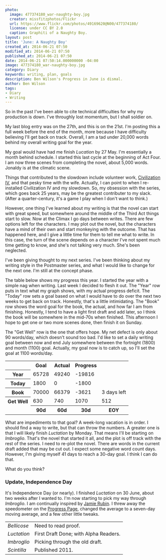 ```yaml
---
photo:
  image: 477374180_war-naughty-boy.jpg
  creator: missfitzphotos/Flickr
  url: https://www.flickr.com/photos/49169620@N00/477374180/
  license: under CC BY 2.0
  caption: Graphiti of a Naughty Boy.
layout: post
title: 'June: A Naughty Boy'
created_at: 2014-06-21 07:50
modified_at: 2014-06-21 07:50
published_at: 2014-06-21 07:50
date: 2014-06-21 07:50:14.000000000 -04:00
image: 477374180_war-naughty-boy.jpg
category: Diary
keywords: writing, plan, goals
description: Ben Wilson's Progress in June is dismal.
author: Ben Wilson
tags:
- Diary
- Writing
---
```

So in the past I've been able to cite technical difficulties for why my production is down. I've throughly lost momentum, but I shall soldier on.

<!-- more -->

My last blog entry was on the 27th, and this is on the 21st. I'm posting this a full week before the end of the month, more because I have difficulty believing I'll get back on track. Overall, I am a tad under 20,000 words behind my overall writing goal for the year.

My goal would have had me finish *Lucation* by 27 May. I'm essentially a month behind schedule. I started this last cycle at the beginning of Act Four. I am now three scenes from completing the novel, about 5,000 words. Jonaldy is at the climatic scene.

Things that contributed to the slowdown include volunteer work, [Civilization IV](http://en.wikipedia.org/wiki/Civilization_IV), and that pesky time with the wife. Actually, I can point to when I re-installed Civilization IV and my slowdown. So, my obsession with the series, which goes back 25 years, may be the greatest contributer to my slack. (After a quarter-century, it's a game I play when I don't want to think.)

However, one thing I've learned about my writing is that the novel can start with great speed, but somewhere around the middle of the Third Act things start to slow. Now at the Climax I go days between writes. There are few options left for the characters. I may plot out the novel, but the characters have a mind of their own and start monkeying with the outcome. That has happened here, and I give a little time for them to tell me what to write. In this case, the turn of the scene depends on a character I've not spent much time getting to know, and she's not talking very much. She's been neglected.

I've been giving thought to my next series. I've been thinking about my writing style in the Postmaster series, and what I would like to change for the next one. I'm still at the concept phase. 

The table below shows my progress this year. I started the year with a simple nag when writing. Last week I decided to flesh it out. The "Year" row puts in text what my graph shows, with my actual progress deficit. The "Today" row sets a goal based on what I would have to do over the next two weeks to get back on track. Honestly, that's a little intimidating. The "Book" row shows the word goal for the book, the actual, and how far I am from finishing. Honestly, I tend to have a light first draft and add later, so I think the book will be somewhere in the mid-70s when finished. This afternoon I hope to get one or two more scenes done, then finish it on Sunday.

The "Get Well" row is the one that offers hope. My net defect is only about 90 words/day, which doesn't sound too bad. I'd like to set a daily writing goal between now and end July somewhere between the fortnight (1800) and month (1100) goal. Actually, my goal now is to catch up, so I'll set the goal at 1100 words/day.

<table class='table table-bordered'>
<tr>
	<td>&nbsp; </td>
	<th class='text-center'>Goal</th>
	<th class='text-center'> Actual </th>
	<th class='text-center'> Progress </th>
</tr>
<tr>
	<th>Year</th>
	<td class='text-right'>65728 </td>
	<td class='text-right'>49240 </td>
	<td class='text-right'> -19816 </td> </tr>
<tr>
	<th>Today</th>
	<td class='text-right'> 1800 </td>
	<td class='text-right'>0 </td>
	<td class='text-right'>-1800 </td> </tr>
<tr>
	<th>Book</th>
	<td class='text-right'>70000 </td>
	<td class='text-right'>66379 </td>
	<td class='text-right'>-3621 </td>
	<td class='text-right'> 3 days left </td> </tr>
<tr>
	<th>Get Well</th>
	<td class='text-right'>630 </td>
	<td class='text-right'>740 </td>
	<td class='text-right'> 1070 </td>
	<td class='text-right'>512</td> </tr>
<tr>
<td>&nbsp; </td>
	<th class='text-center'> 90d</th>
	<th class='text-center'> 60d</th>
	<th class='text-center'>30d </th>
	<th class='text-center'>EOY</th>
 </tr>
 </table> 

What are impediments to that goal? A week-long vacation is in order. I should find a way to write, but that can throw the numbers. A greater one is that I will likely finish *Luctation* by Monday. That means I'll be starting on *Imbroglio*. That's the novel that started it all, and the plot is off track with the rest of the series. I need to re-plot the novel. There are words in the current draft added that may be cut out. I expect some negative word count days. However, I'm giving myself 41 days to reach a 30-day goal. I think I can do that.

What do you think?

### Update, Independence Day

It's Independence Day (or nearly). I finished *Luctation* on 30 June, about two weeks after I wanted to. I'm now starting to pick my way through *Imbroglio*. I am continually inspired by [Jamie Rubin](http://www.jamierubin.net/2014/07/03/writing-stats-for-the-first-half-of-2014/). I threw away the speedometer on the [Progress Page](/w/writing-progress-2014), changed the average to a seven-day moving average, and a few other little tweaks.

<table class='table table-striped'>
  <tr> <td><em>Bellicose</em></td><td>Need to read proof.</td> </tr>
  <tr> <td><em>Luctation</em></td><td>First Draft Done; with Alpha Readers.</td> </tr>
  <tr> <td><em>Imbroglio</em></td><td>Picking through the old draft.</td> </tr>
  <tr> <td><em>Scintilla</em></td><td>Published 2011.</td> </tr>
</table>
